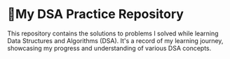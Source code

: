 # 📘My DSA Practice Repository
This repository contains the solutions to problems I solved while learning Data Structures and Algorithms (DSA). It's a record of my learning journey, showcasing my progress and understanding of various DSA concepts.
